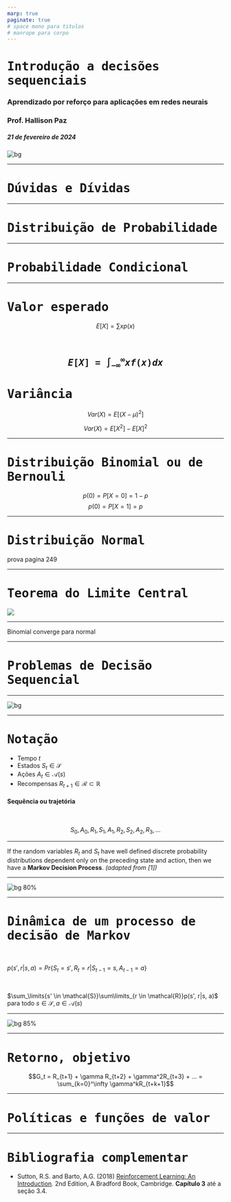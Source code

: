 ```yaml
---
marp: true
paginate: true
# space mono para titulos
# manrope para corpo 
---
```


<style>
    section {
        font-family: "Manrope", Arial;
    }
    h1, h2 {
        font-family: "Space Mono", monospace;
    }
</style>


<!-- _class: invert -->
<!-- _paginate: false -->

# Introdução a decisões sequenciais

### Aprendizado por reforço para aplicações em redes neurais

### Prof. Hallison Paz

##### 21 de fevereiro de 2024

![bg](styles/bg_inteli_04.jpeg)

---
<!-- _class: invert -->
<!-- _paginate: false -->
# Dúvidas e Dívidas


---

# Distribuição de Probabilidade

---

# Probabilidade Condicional

---

# Valor esperado

$$E[X] = \sum xp(x)$$

<br/>

$$E[X]=\int _{-\infty }^{\infty }xf(x)dx$$
---

# Variância

$$Var(X) = E[(X - \mu)^2]$$

$$Var(X) = E[X^2] - E[X]^2$$

---

# Distribuição Binomial ou de Bernouli

$$p(0) = P[X = 0] = 1 - p$$
$$p(0) = P[X = 1] = p$$

---

# Distribuição Normal

prova pagina 249

---

# Teorema do Limite Central

![](img/s3_limite_central.png)

---

Binomial converge para normal

---

# Problemas de Decisão Sequencial

---

![bg](img/s3_modeling_sequential_decisions.png)


----
# Notação

- Tempo $t$
- Estados $S_t \in \mathcal{S}$
- Ações $A_t \in \mathcal{A}(s)$
- Recompensas $R_{t+1} \in \mathcal{R} \subset \mathbb{R}$ 

#### Sequência ou trajetória
<br/>

$$S_0,A_0,R_1, S_1,A_1,R_2, S_2,A_2,R_3, . . .$$

---

If the random variables $R_t$ and $S_t$ have well defined discrete probability distributions dependent only on the preceding state and action, then we have a **Markov Decision Process**. *(adapted from [1])*


<!-- _footer: - [1] Sutton, 2018 -->

---

<!-- _backgroundColor: #F2F2F2 -->
<!-- _paginate: false -->

![bg 80%](img/s3_robot_state.png)

---

# Dinâmica de um processo de decisão de Markov

<br/>

$p(s', r|s, a) = Pr\{S_t=s',R_t=r | S_{t−1}=s,A_{t−1}=a\}$

<br/>

$\sum_\limits{s' \in \mathcal{S}}\sum\limits_{r \in \mathcal{R}}p(s', r|s, a)$ para todo $s \in \mathcal{S}, a \in \mathcal{A}(s)$


---

![bg 85%](img/s3_probabilities_mdp.png)

<!-- _footer: Sutton, 2018 -->

---

# Retorno, objetivo

$$G_t = R_{t+1} + \gamma R_{t+2} + \gamma^2R_{t+3} + ... = \sum_{k=0}^\infty \gamma^kR_{t+k+1}$$


---

# Políticas e funções de valor

---
<!-- _class: invert -->
<!-- _backgroundColor: #2d253f-->
<!-- _paginate: false -->
# Bibliografia complementar

- Sutton, R.S. and Barto, A.G. (2018) [Reinforcement Learning: An Introduction](http://incompleteideas.net/book/the-book-2nd.html). 2nd Edition, A Bradford Book, Cambridge. **Capítulo 3** até a seção 3.4.
